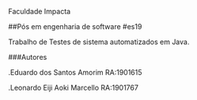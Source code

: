 Faculdade Impacta

##Pós em engenharia de software #es19

Trabalho de Testes de sistema automatizados em Java.

###Autores

.Eduardo dos Santos Amorim RA:1901615

.Leonardo Eiji Aoki Marcello RA:1901767
